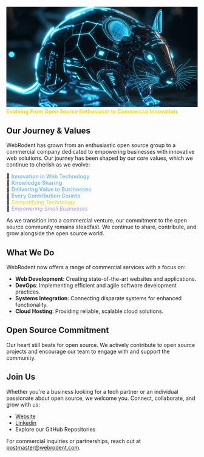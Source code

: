 <!-- contents of title.svg is from github.com/aeneasr/aeneasr -->
![WebRodent](https://raw.githubusercontent.com/WebRodent/.github/main/head_tag_image.png)
<b style='color:gold'>Evolving From Open Source Enthusiasm to Commercial Innovation.</b></br>

## Our Journey & Values

WebRodent has grown from an enthusiastic open source group to a commercial company dedicated to empowering businesses with innovative web solutions. Our journey has been shaped by our core values, which we continue to cherish as we evolve:

  💙 <b style='color:#80c0f2'>Innovation in Web Technology</b></br>
  💙 <b style='color:#80c0f2'>Knowledge Sharing</b></br>
  💙 <b style='color:#80c0f2'>Delivering Value to Businesses</b></br>
  💙 <b style='color:#80c0f2'>Every Contribution Counts</b></br>
  💛 <i style='color:gold'>Demystifying Technology</i></br>
  💜 <i style='color:#ac93ff'>Empowering Small Businesses</i></br>

As we transition into a commercial venture, our commitment to the open source community remains steadfast. We continue to share, contribute, and grow alongside the open source world.

## What We Do

WebRodent now offers a range of commercial services with a focus on:

- **Web Development**: Creating state-of-the-art websites and applications.
- **DevOps**: Implementing efficient and agile software development practices.
- **Systems Integration**: Connecting disparate systems for enhanced functionality.
- **Cloud Hosting**: Providing reliable, scalable cloud solutions.

## Open Source Commitment

Our heart still beats for open source. We actively contribute to open source projects and encourage our team to engage with and support the community.

## Join Us

Whether you're a business looking for a tech partner or an individual passionate about open source, we welcome you. Connect, collaborate, and grow with us:

- [Website](https://www.webrodent.com/)
- [Linkedin](https://www.linkedin.com/company/webrodent)
- Explore our GitHub Repositories

For commercial inquiries or partnerships, reach out at [postmaster@webrodent.com](mailto:postmaster@webrodent.com).
